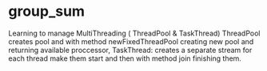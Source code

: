 # group_sum
Learning to manage MultiThreading ( ThreadPool &amp; TaskThread)  ThreadPool creates pool and with method newFixedThreadPool creating new pool and returning available proccessor, TaskThread:  creates a separate stream for each thread make them start and then with method join finishing them.
